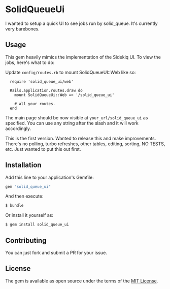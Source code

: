 # SolidQueueUi
I wanted to setup a quick UI to see jobs run by solid_queue. It's currently very barebones.

## Usage
This gem heavily mimics the implementation of the Sidekiq UI. To view the jobs, here's what to do:

Update `config/routes.rb` to mount SolidQueueUI::Web like so:

```
  require 'solid_queue_ui/web'

  Rails.application.routes.draw do
    mount SolidQueueUi::Web => '/solid_queue_ui'

    # all your routes.
  end
```

The main page should be now visible at `your_url/solid_queue_ui` as specified. You can use any string after the slash and it will work accordingly.

This is the first version. Wanted to release this and make improvements. There's no polling, turbo refreshes, other tables, editing, sorting, NO TESTS, etc. Just wanted to put this out first.

## Installation
Add this line to your application's Gemfile:

```ruby
gem "solid_queue_ui"
```

And then execute:
```bash
$ bundle
```

Or install it yourself as:
```bash
$ gem install solid_queue_ui
```

## Contributing
You can just fork and submit a PR for your issue.

## License
The gem is available as open source under the terms of the [MIT License](https://opensource.org/licenses/MIT).
